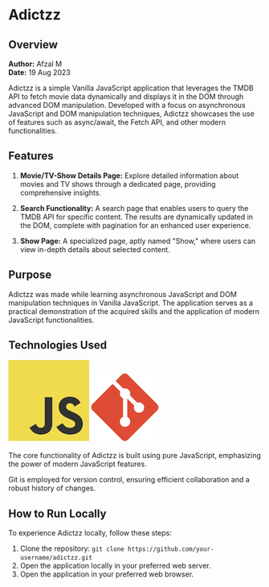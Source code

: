 # Adictzz

## Overview

**Author:** Afzal M  
**Date:** 19 Aug 2023

Adictzz is a simple Vanilla JavaScript application that leverages the TMDB API to fetch movie data dynamically and displays it in the DOM through advanced DOM manipulation. Developed with a focus on asynchronous JavaScript and DOM manipulation techniques, Adictzz showcases the use of features such as async/await, the Fetch API, and other modern functionalities.

## Features

1. **Movie/TV-Show Details Page:** Explore detailed information about movies and TV shows through a dedicated page, providing comprehensive insights.

2. **Search Functionality:** A search page that enables users to query the TMDB API for specific content. The results are dynamically updated in the DOM, complete with pagination for an enhanced user experience.

3. **Show Page:** A specialized page, aptly named "Show," where users can view in-depth details about selected content.

## Purpose

Adictzz was made while learning asynchronous JavaScript and DOM manipulation techniques in Vanilla JavaScript. The application serves as a practical demonstration of the acquired skills and the application of modern JavaScript functionalities.

## Technologies Used

![Vanilla JavaScript](./js__img.png "Vanilla JavaScript") ![Git](./git__png.png "Git")<br/><br/>
The core functionality of Adictzz is built using pure JavaScript, emphasizing the power of modern JavaScript features.

Git is employed for version control, ensuring efficient collaboration and a robust history of changes.

## How to Run Locally

To experience Adictzz locally, follow these steps:

1. Clone the repository: `git clone https://github.com/your-username/adictzz.git`
2. Open the application locally in your preferred web server.
3. Open the application in your preferred web browser.
